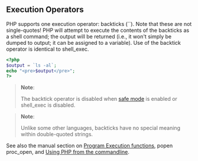 Execution Operators
-------------------

PHP supports one execution operator: backticks (\`\`). Note that these
are not single-quotes! PHP will attempt to execute the contents of the
backticks as a shell command; the output will be returned (i.e., it
won't simply be dumped to output; it can be assigned to a variable). Use
of the backtick operator is identical to <span
class="function">shell\_exec</span>.

``` php
<?php
$output = `ls -al`;
echo "<pre>$output</pre>";
?>
```

> **Note**:
>
> The backtick operator is disabled when
> <a href="/ini/sect/safe-mode.html#ini.safe-mode" class="link">safe mode</a>
> is enabled or <span class="function">shell\_exec</span> is disabled.

> **Note**:
>
> Unlike some other languages, backticks have no special meaning within
> double-quoted strings.

See also the manual section on
<a href="/ref/exec.html" class="link">Program Execution functions</a>,
<span class="function">popen</span> <span
class="function">proc\_open</span>, and
<a href="/features/commandline.html" class="link">Using PHP from the commandline</a>.
